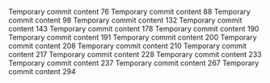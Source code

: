Temporary commit content 76
Temporary commit content 88
Temporary commit content 98
Temporary commit content 132
Temporary commit content 143
Temporary commit content 178
Temporary commit content 190
Temporary commit content 191
Temporary commit content 200
Temporary commit content 208
Temporary commit content 210
Temporary commit content 217
Temporary commit content 228
Temporary commit content 233
Temporary commit content 237
Temporary commit content 267
Temporary commit content 294
